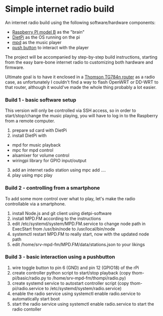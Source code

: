 # Simple internet radio build

An internet radio build using the following software/hardware components:
* [Raspberry PI model B](https://www.seeedstudio.com/Raspberry-Pi-Model-B-p-1634.html) as the "brain"
* [DietPi](http://dietpi.com/) as the OS running on the pi
* [mpd](https://www.musicpd.org/) as the music player
* [push button](https://www.adafruit.com/product/1119) to interact with the player

The project will be accompanied by step-by-step build instructions, starting from the easy bare-bone internet radio to customizing both hardware and firmware.

Ultimate goal is to have it enclosed in a [Thomson TG784n router](https://images.duckduckgo.com/iu/?u=http%3A%2F%2Fwww.avanzada7.com%2Fen%2Fimagen-producto%2F1-tg784n.jpg&f=1) as a radio case, as unfortunately I couldn't find a way to flash OpenWRT or DD-WRT to that router, although it would've made the whole thing probably a lot easier.

### Build 1 - basic software setup
This version will only be controlled via SSH access, so in order to start/stop/change the music playing, you will have to log in to the Raspberry from a remote computer.
1. prepare sd card with DietPi
2. install DietPi with
  * mpd for music playback
  * mpc for mpd control
  * alsamixer for volume control
 * wiringpi library for GPIO input/output
3. add an internet radio station using mpc add ....
4. play using mpc play

### Build 2 - controlling from a smartphone
To add some more control over what to play, let's make the radio controllable via a smartphone.
1. install Node.js and git client using dietpi-software
1. install MPD.FM according to the instructions
1. edit /etc/systemd/system/MPD.FM.service to change node path in ExecStart from /usr/bin/node to /usr/local/bin/node
1. systemctl restart MPD.FM to really start, now with the updated node path
1. edit /home/srv-mpd-fm/MPD.FM/data/stations.json to your likings

### Build 3 - basic interaction using a pushbutton
1. wire toggle button to pin 6 (GND) and pin 12 (GPIO18) of the rPi
1. create controller python script to start/stop playback (copy thom-pi/basic/radio.py to /home/srv-mpd-fm/thompi/radio.py)
1. create systemd service to autostart controller script (copy thom-pi/radio.service to /etc/systemd/system/radio.service)
1. enable the radio service using systemctl enable radio.service to automatically start boot
1. start the radio service using systemctl enable radio.service to start the radio contoller
